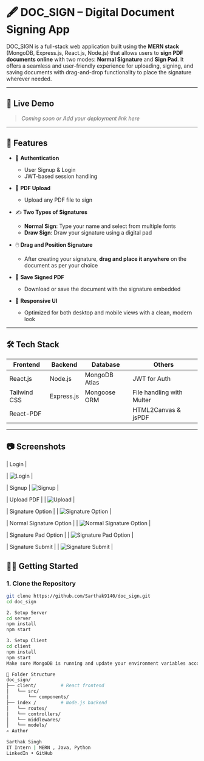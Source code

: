 # 🖋️ DOC_SIGN – Digital Document Signing App

DOC_SIGN is a full-stack web application built using the **MERN stack** (MongoDB, Express.js, React.js, Node.js) that allows users to **sign PDF documents online** with two modes: **Normal Signature** and **Sign Pad**. It offers a seamless and user-friendly experience for uploading, signing, and saving documents with drag-and-drop functionality to place the signature wherever needed.

---

## 🔗 Live Demo

> *Coming soon or Add your deployment link here*

---

## 🚀 Features

- 🔐 **Authentication**
  - User Signup & Login
  - JWT-based session handling

- 📄 **PDF Upload**
  - Upload any PDF file to sign

- ✍️ **Two Types of Signatures**
  - **Normal Sign**: Type your name and select from multiple fonts
  - **Draw Sign**: Draw your signature using a digital pad

- 🖱️ **Drag and Position Signature**
  - After creating your signature, **drag and place it anywhere** on the document as per your choice

- 💾 **Save Signed PDF**
  - Download or save the document with the signature embedded

- 📱 **Responsive UI**
  - Optimized for both desktop and mobile views with a clean, modern look

---

## 🛠️ Tech Stack

| Frontend        | Backend         | Database       | Others                   |
|----------------|-----------------|----------------|--------------------------|
| React.js       | Node.js         | MongoDB Atlas  | JWT for Auth             |
| Tailwind CSS   | Express.js      | Mongoose ORM   | File handling with Multer|
| React-PDF      |                 |                | HTML2Canvas & jsPDF      |

---

## 📷 Screenshots

| Login | 

| ![Login](./screenshots/login.png) | 

| Signup |
![Signup](./screenshots/signup.png) |

| Upload PDF | 
| ![Upload](./screenshots/uploadPdf.png) |

| Signature Option |
| ![Signature Option](./screenshots/signing.png) |

| Normal Signature Option |
| ![Normal Signature Option](./screenshots/NormalSign.png) |

| Signature Pad Option |
| ![Signature Pad Option](./screenshots/SignPad.png) |

| Signature Submit |
| ![Signature Submit](./screenshots/signing.png) |


## 🧑‍💻 Getting Started

### 1. Clone the Repository
```bash
git clone https://github.com/Sarthak9140/doc_sign.git
cd doc_sign

2. Setup Server
cd server
npm install
npm start

3. Setup Client
cd client
npm install
npm start
Make sure MongoDB is running and update your environment variables accordingly in both client/.env and server/.env.

📂 Folder Structure
doc_sign/
├── client/         # React frontend
│   └── src/
│       └── components/
├── index /         # Node.js backend
│   └── routes/
│   └── controllers/
│   └── middlewares/
│   └── models/
✍️ Author

Sarthak Singh
IT Intern | MERN , Java, Python
LinkedIn • GitHub
